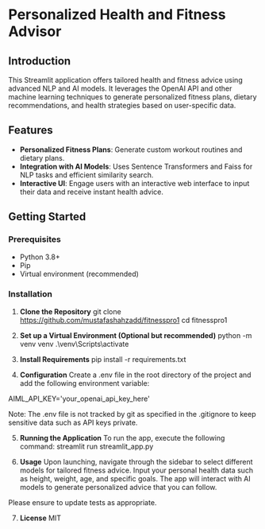 # Personalized Health and Fitness Advisor

## Introduction
This Streamlit application offers tailored health and fitness advice using advanced NLP and AI models. It leverages the OpenAI API and other machine learning techniques to generate personalized fitness plans, dietary recommendations, and health strategies based on user-specific data.

## Features
- **Personalized Fitness Plans**: Generate custom workout routines and dietary plans.
- **Integration with AI Models**: Uses Sentence Transformers and Faiss for NLP tasks and efficient similarity search.
- **Interactive UI**: Engage users with an interactive web interface to input their data and receive instant health advice.

## Getting Started

### Prerequisites
- Python 3.8+
- Pip
- Virtual environment (recommended)

### Installation

1. **Clone the Repository**
   git clone https://github.com/mustafashahzadd/fitnesspro1
   cd fitnesspro1

2. **Set up a Virtual Environment (Optional but recommended)**
   python -m venv venv
   .\venv\Scripts\activate

3. **Install Requirements**
   pip install -r requirements.txt

4. **Configuration**
Create a .env file in the root directory of the project and add the following environment variable:

 AIML_API_KEY='your_openai_api_key_here'
  
  Note: The .env file is not tracked by git as specified in the .gitignore to keep sensitive data such as API keys private.

5. **Running the Application**
To run the app, execute the following command:
    streamlit run streamlit_app.py

6. **Usage**
Upon launching, navigate through the sidebar to select different models for tailored fitness advice. Input your personal health data such as height, weight, age, and specific goals. The app will interact with AI models to generate personalized advice that you can follow.


Please ensure to update tests as appropriate.

7. **License**
    MIT
   




